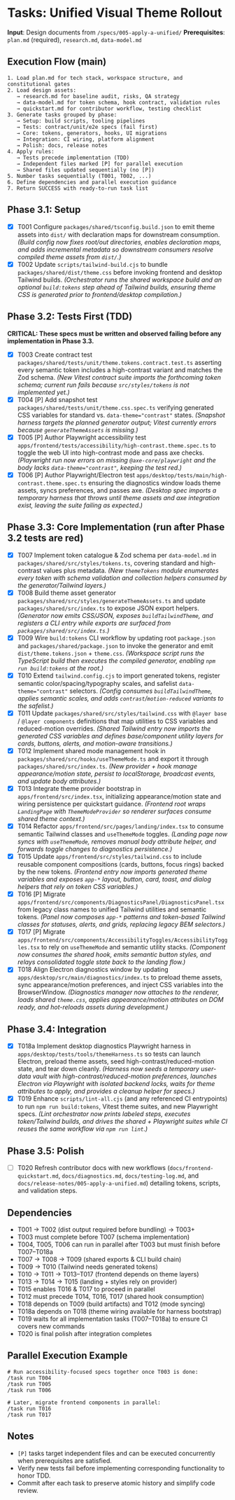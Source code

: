 # Tasks: Unified Visual Theme Rollout

**Input**: Design documents from `/specs/005-apply-a-unified/`
**Prerequisites**: `plan.md` (required), `research.md`, `data-model.md`

## Execution Flow (main)
```
1. Load plan.md for tech stack, workspace structure, and constitutional gates
2. Load design assets:
   → research.md for baseline audit, risks, QA strategy
   → data-model.md for token schema, hook contract, validation rules
   → quickstart.md for contributor workflow, testing checklist
3. Generate tasks grouped by phase:
   → Setup: build scripts, tooling pipelines
   → Tests: contract/unit/e2e specs (fail first)
   → Core: tokens, generators, hooks, UI migrations
   → Integration: CI wiring, platform alignment
   → Polish: docs, release notes
4. Apply rules:
   → Tests precede implementation (TDD)
   → Independent files marked [P] for parallel execution
   → Shared files updated sequentially (no [P])
5. Number tasks sequentially (T001, T002, ...)
6. Define dependencies and parallel execution guidance
7. Return SUCCESS with ready-to-run task list
```

## Phase 3.1: Setup
- [x] T001 Configure `packages/shared/tsconfig.build.json` to emit theme assets into `dist/` with declaration maps for downstream consumption. *(Build config now fixes root/out directories, enables declaration maps, and adds incremental metadata so downstream consumers resolve compiled theme assets from `dist/`.)*
- [x] T002 Update `scripts/tailwind-build.cjs` to bundle `packages/shared/dist/theme.css` before invoking frontend and desktop Tailwind builds. *(Orchestrator runs the shared workspace build and an optional `build:tokens` step ahead of Tailwind builds, ensuring theme CSS is generated prior to frontend/desktop compilation.)*

## Phase 3.2: Tests First (TDD)
**CRITICAL: These specs must be written and observed failing before any implementation in Phase 3.3.**
- [x] T003 Create contract test `packages/shared/tests/unit/theme.tokens.contract.test.ts` asserting every semantic token includes a high-contrast variant and matches the Zod schema. *(New Vitest contract suite imports the forthcoming token schema; current run fails because `src/styles/tokens` is not implemented yet.)*
- [x] T004 [P] Add snapshot test `packages/shared/tests/unit/theme.css.spec.ts` verifying generated CSS variables for standard vs. `data-theme="contrast"` states. *(Snapshot harness targets the planned generator output; Vitest currently errors because `generateThemeAssets` is missing.)*
- [x] T005 [P] Author Playwright accessibility test `apps/frontend/tests/accessibility/high-contrast.theme.spec.ts` to toggle the web UI into high-contrast mode and pass axe checks. *(Playwright run now errors on missing `@axe-core/playwright` and the body lacks `data-theme="contrast"`, keeping the test red.)*
- [x] T006 [P] Author Playwright/Electron test `apps/desktop/tests/main/high-contrast.theme.spec.ts` ensuring the diagnostics window loads theme assets, syncs preferences, and passes axe. *(Desktop spec imports a temporary harness that throws until theme assets and axe integration exist, leaving the suite failing as expected.)*

## Phase 3.3: Core Implementation (run after Phase 3.2 tests are red)
- [x] T007 Implement token catalogue & Zod schema per `data-model.md` in `packages/shared/src/styles/tokens.ts`, covering standard and high-contrast values plus metadata. *(New `themeTokens` module enumerates every token with schema validation and collection helpers consumed by the generator/Tailwind layers.)*
- [x] T008 Build theme asset generator `packages/shared/src/styles/generateThemeAssets.ts` and update `packages/shared/src/index.ts` to expose JSON export helpers. *(Generator now emits CSS/JSON, exposes `buildTailwindTheme`, and registers a CLI entry while exports are surfaced from `packages/shared/src/index.ts`.)*
- [x] T009 Wire `build:tokens` CLI workflow by updating root `package.json` and `packages/shared/package.json` to invoke the generator and emit `dist/theme.tokens.json` + `theme.css`. *(Workspace script runs the TypeScript build then executes the compiled generator, enabling `npm run build:tokens` at the root.)*
- [x] T010 Extend `tailwind.config.cjs` to import generated tokens, register semantic color/spacing/typography scales, and safelist `data-theme="contrast"` selectors. *(Config consumes `buildTailwindTheme`, applies semantic scales, and adds `contrast`/`motion-reduced` variants to the safelist.)*
- [x] T011 Update `packages/shared/src/styles/tailwind.css` with `@layer base` / `@layer components` definitions that map utilities to CSS variables and reduced-motion overrides. *(Shared Tailwind entry now imports the generated CSS variables and defines base/component utility layers for cards, buttons, alerts, and motion-aware transitions.)*
- [x] T012 Implement shared mode management hook in `packages/shared/src/hooks/useThemeMode.ts` and export it through `packages/shared/src/index.ts`. *(New provider + hook manage appearance/motion state, persist to localStorage, broadcast events, and update body attributes.)*
- [x] T013 Integrate theme provider bootstrap in `apps/frontend/src/index.tsx`, initializing appearance/motion state and wiring persistence per quickstart guidance. *(Frontend root wraps `LandingPage` with `ThemeModeProvider` so renderer surfaces consume shared theme context.)*
- [x] T014 Refactor `apps/frontend/src/pages/landing/index.tsx` to consume semantic Tailwind classes and `useThemeMode` toggles. *(Landing page now syncs with `useThemeMode`, removes manual body attribute helper, and forwards toggle changes to diagnostics persistence.)*
- [x] T015 Update `apps/frontend/src/styles/tailwind.css` to include reusable component compositions (cards, buttons, focus rings) backed by the new tokens. *(Frontend entry now imports generated theme variables and exposes `app-*` layout, button, card, toast, and dialog helpers that rely on token CSS variables.)*
- [x] T016 [P] Migrate `apps/frontend/src/components/DiagnosticsPanel/DiagnosticsPanel.tsx` from legacy class names to unified Tailwind utilities and semantic tokens. *(Panel now composes `app-*` patterns and token-based Tailwind classes for statuses, alerts, and grids, replacing legacy BEM selectors.)*
- [x] T017 [P] Migrate `apps/frontend/src/components/AccessibilityToggles/AccessibilityToggles.tsx` to rely on `useThemeMode` and semantic utility stacks. *(Component now consumes the shared hook, emits semantic button styles, and relays consolidated toggle state back to the landing flow.)*
- [x] T018 Align Electron diagnostics window by updating `apps/desktop/src/main/diagnostics/index.ts` to preload theme assets, sync appearance/motion preferences, and inject CSS variables into the BrowserWindow. *(Diagnostics manager now attaches to the renderer, loads shared `theme.css`, applies appearance/motion attributes on DOM ready, and hot-reloads assets during development.)*

## Phase 3.4: Integration
- [x] T018a Implement desktop diagnostics Playwright harness in `apps/desktop/tests/tools/themeHarness.ts` so tests can launch Electron, preload theme assets, seed high-contrast/reduced-motion state, and tear down cleanly. *(Harness now seeds a temporary user-data vault with high-contrast/reduced-motion preferences, launches Electron via Playwright with isolated backend locks, waits for theme attributes to apply, and provides a cleanup helper for specs.)*
- [x] T019 Enhance `scripts/lint-all.cjs` (and any referenced CI entrypoints) to run `npm run build:tokens`, Vitest theme suites, and new Playwright specs. *(Lint orchestrator now prints labeled steps, executes token/Tailwind builds, and drives the shared + Playwright suites while CI reuses the same workflow via `npm run lint`.)*

## Phase 3.5: Polish
- [ ] T020 Refresh contributor docs with new workflows (`docs/frontend-quickstart.md`, `docs/diagnostics.md`, `docs/testing-log.md`, and `docs/release-notes/005-apply-a-unified.md`) detailing tokens, scripts, and validation steps.

## Dependencies
- T001 → T002 (dist output required before bundling) → T003+
- T003 must complete before T007 (schema implementation)
- T004, T005, T006 can run in parallel after T003 but must finish before T007–T018a
- T007 → T008 → T009 (shared exports & CLI build chain)
- T009 → T010 (Tailwind needs generated tokens)
- T010 → T011 → T013–T017 (frontend depends on theme layers)
- T013 → T014 → T015 (landing + styles rely on provider)
- T015 enables T016 & T017 to proceed in parallel
- T012 must precede T014, T016, T017 (shared hook consumption)
- T018 depends on T009 (build artifacts) and T012 (mode syncing)
- T018a depends on T018 (theme wiring available for harness bootstrap)
- T019 waits for all implementation tasks (T007–T018a) to ensure CI covers new commands
- T020 is final polish after integration completes

## Parallel Execution Example
```
# Run accessibility-focused specs together once T003 is done:
/task run T004
/task run T005
/task run T006

# Later, migrate frontend components in parallel:
/task run T016
/task run T017
```

## Notes
- `[P]` tasks target independent files and can be executed concurrently when prerequisites are satisfied.
- Verify new tests fail before implementing corresponding functionality to honor TDD.
- Commit after each task to preserve atomic history and simplify code review.
